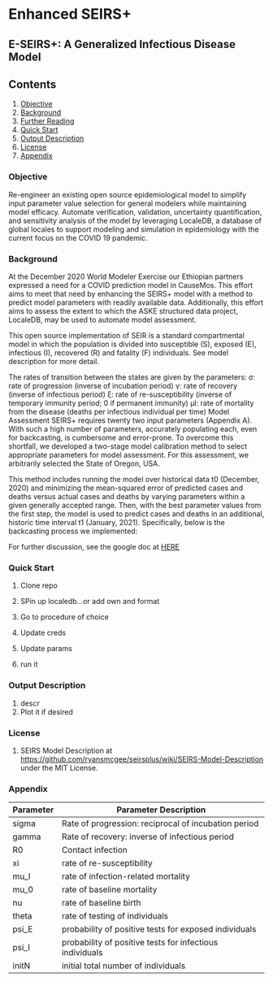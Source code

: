 # Enhanced SEIRS+ 
## E-SEIRS+: A Generalized Infectious Disease Model

## Contents
1. [Objective](#objective)
2. [Background](#background)
3. [Further Reading](#further-reading)
4. [Quick Start](#quick-start)
5. [Output Description](#output-description)
6. [License](#license)
7. [Appendix](#appendix)


### Objective
Re-engineer an existing open source epidemiological model to simplify input parameter value selection for general modelers while maintaining model efficacy. Automate verification, validation, uncertainty quantification, and sensitivity analysis of the model by leveraging LocaleDB, a database of global locales to support modeling and simulation in epidemiology with the current focus on the COVID 19 pandemic.


### Background
At the December 2020 World Modeler Exercise our Ethiopian partners expressed a need for a COVID prediction model in CauseMos. This effort aims to meet that need by enhancing the SEIRS+ model with a method to predict model parameters with readily available data. Additionally, this effort aims to assess the extent to which the ASKE structured data project, LocaleDB, may be used to automate model assessment.

This open source implementation of SEIR is a standard compartmental model in which the population is divided into susceptible (S), exposed (E), infectious (I), recovered (R) and fatality (F) individuals. See model description for more detail.
  

The rates of transition between the states are given by the parameters:
σ: rate of progression (inverse of incubation period)
γ: rate of recovery (inverse of infectious period)
ξ: rate of re-susceptibility (inverse of temporary immunity period; 0 if permanent immunity)
μI: rate of mortality from the disease (deaths per infectious individual per time)
Model Assessment
SEIRS+ requires twenty two input parameters (Appendix A). With such a high number of parameters, accurately populating each, even for backcasting, is cumbersome and error-prone. To overcome this shortfall, we developed a two-stage model calibration method to select appropriate parameters for model assessment. For this assessment, we arbitrarily selected the State of Oregon, USA.

This method includes running the model over historical data t0 (December, 2020) and minimizing the mean-squared error of predicted cases and deaths versus actual cases and deaths by varying parameters within a given generally accepted range. Then, with the best parameter values from the first step, the model is used to predict cases and deaths in an additional, historic time interval t1 (January, 2021). Specifically, below is the backcasting process we implemented:

For further discussion, see the google doc at [HERE](https://docs.google.com/document/d/1fgOCZBjfO7Yw3_f-yHGdOtLBg1hmeMWYVFY_zqTYwW4/edit?usp=sharing)

### Quick Start

1. Clone repo

2. SPin up localedb...or add own and format

3. Go to procedure of choice

4. Update creds

5. Update params

6. run it

### Output Description
1. descr 
2. Plot it if desired

### License
1. SEIRS Model Description at https://github.com/ryansmcgee/seirsplus/wiki/SEIRS-Model-Description under the MIT License.


### Appendix
| Parameter | Parameter Description                                    |
| --------- | -------------------------------------------------------- |
| sigma     | Rate of progression: reciprocal of incubation period     |
| gamma     | Rate of recovery: inverse of infectious period           |
| R0        | Contact infection                                        |
| xi        | rate of re-susceptibility                                |
| mu\_I     | rate of infection-related mortality                      |
| mu\_0     | rate of baseline mortality                               |
| nu        | rate of baseline birth                                   |
| theta     | rate of testing of individuals                           |
| psi\_E    | probability of positive tests for exposed individuals    |
| psi\_I    | probability of positive tests for infectious individuals |
| initN     | initial total number of individuals                      |







